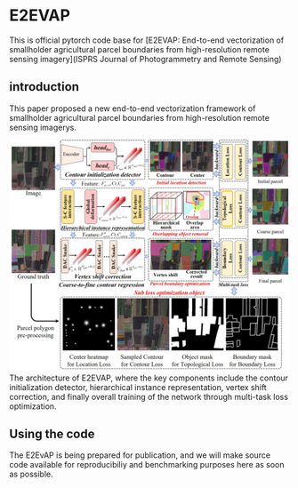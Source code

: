 # E2EVAP

This is official pytorch code base for [E2EVAP: End-to-end vectorization of smallholder agricultural parcel boundaries from high-resolution remote sensing imagery](ISPRS Journal of Photogrammetry and Remote Sensing)

## introduction
This paper proposed a new end-to-end vectorization framework of smallholder agricultural parcel boundaries from high-resolution remote sensing imagerys.

![introduction](imgs/Fig.2.jpg)
The architecture of E2EVAP, where the key components include the contour initialization detector, hierarchical instance representation, vertex shift correction, and finally overall training of the network through multi-task loss optimization. 

## Using the code
The E2EvAP is being prepared for publication, and we will make source code available for reproducibiliy and benchmarking purposes here as soon as possible.
